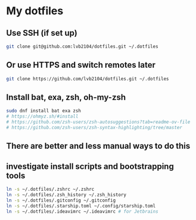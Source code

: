 # My dotfiles

## Use SSH (if set up)

```bash
git clone git@github.com:lvb2104/dotfiles.git ~/.dotfiles
```

## Or use HTTPS and switch remotes later

```bash
git clone https://github.com/lvb2104/dotfiles.git ~/.dotfiles
```

## Install bat, exa, zsh, oh-my-zsh

```bash
sudo dnf install bat exa zsh
# https://ohmyz.sh/#install
# https://github.com/zsh-users/zsh-autosuggestions?tab=readme-ov-file
# https://github.com/zsh-users/zsh-syntax-highlighting/tree/master
```

## There are better and less manual ways to do this

## investigate install scripts and bootstrapping tools

```bash
ln -s ~/.dotfiles/.zshrc ~/.zshrc
ln -s ~/.dotfiles/.zsh_history ~/.zsh_history
ln -s ~/.dotfiles/.gitconfig ~/.gitconfig
ln -s ~/.dotfiles/.starship.toml ~/.config/starship.toml
ln -s ~/.dotfiles/.ideavimrc ~/.ideavimrc # for Jetbrains
```
